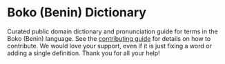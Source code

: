 
# Boko (Benin) Dictionary

Curated public domain dictionary and pronunciation guide for terms in the Boko (Benin) language. See the [contributing guide](https://github.com/drumworkteam/term/blob/make/.github/contributing.md) for details on how to contribute. We would love your support, even if it is just fixing a word or adding a single definition. Thank you for all your help!